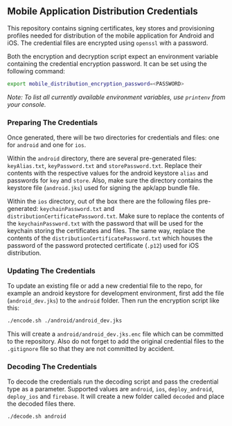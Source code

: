 ## Mobile Application Distribution Credentials

This repository contains signing certificates, key stores and provisioning profiles needed for
distribution of the mobile application for Android and iOS.
The credential files are encrypted using `openssl` with a password.

Both the encryption and decryption script expect an environment variable containing the credential encryption password.
It can be set using the following command:

```sh
export mobile_distribution_encryption_password=<PASSWORD>
```

_Note: To list all currently available environment variables, use `printenv` from your console._

### Preparing The Credentials

Once generated, there will be two directories for credentials and files: one for `android` and one for `ios`.

Within the `android` directory, there are several pre-generated files: `keyAlias.txt`, `keyPassword.txt` and `storePassword.txt`.
Replace their contents with the respective values for the android keystore `alias` and passwords for `key` and `store`.
Also, make sure the directory contains the keystore file (`android.jks`) used for signing the apk/app bundle file.

Within the `ios` directory, out of the box there are the following files pre-generated: `keychainPassword.txt` and `distributionCertificatePassword.txt`.
Make sure to replace the contents of the `keychainPassword.txt` with the password that will be used for the keychain storing the certificates and files.
The same way, replace the contents of the `distributionCertificatePassword.txt` which houses the password of the password protected certificate (`.p12`) used for iOS distribution.

### Updating The Credentials

To update an existing file or add a new credential file to the repo, for example an android keystore
for development environment, first add the file (`android_dev.jks`) to the `android` folder.
Then run the encryption script like this:

```sh
./encode.sh ./android/android_dev.jks
```

This will create a `android/android_dev.jks.enc` file which can be committed to the repository.
Also do not forget to add the original credential files to the `.gitignore` file so that they are not committed by accident.

### Decoding The Credentials

To decode the credentials run the decoding script and pass the credential type as a parameter.
Supported values are `android`, `ios`, `deploy_android`, `deploy_ios` and `firebase`.
It will create a new folder called `decoded` and place the decoded files there.

```sh
./decode.sh android
```

